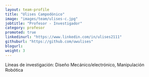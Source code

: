 ```yaml
---
layout: team-profile
title: "Ulises Campodónico"
image: "images/team/ulises-c.jpg"
jobtitle: "Profesor - Investigador"
category: profesor
promoted: true
linkedinurl: "https://www.linkedin.com/in/ulises2111"
githuburl: "https://github.com/uwulises"
blogurl: 
weight: 3
---
```


Líneas de investigación: Diseño Mecánico/electrónico, Manipulación Robótica
